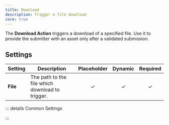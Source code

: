 ```yaml
---
title: Download
description: Trigger a file download
core: true
---
```


<!--@include: ./_partials/intro-->

The **Download Action** triggers a download of a specified file. Use it to provide the submitter with an asset only after a validated submission.

## Settings

| Setting | Description | Placeholder | Dynamic | Required |
| ------- | ----------- | :---------: | :-----: | :------: |
| **File** | The path to the file which download to trigger. | &#x2713; | &#x2713; | &#x2713; |

::: details Common Settings
<!--@include: ./_partials/common-settings-->
:::
